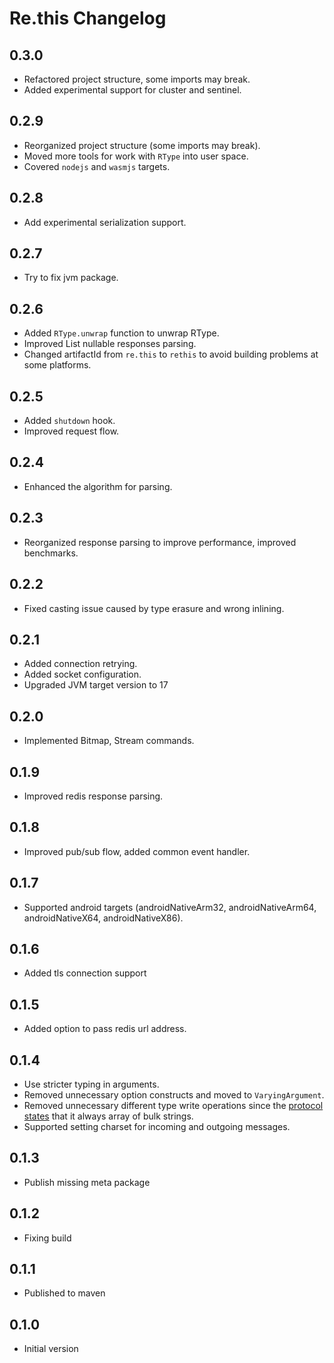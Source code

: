 # Re.this Changelog

## 0.3.0

* Refactored project structure, some imports may break.
* Added experimental support for cluster and sentinel.

## 0.2.9

* Reorganized project structure (some imports may break).
* Moved more tools for work with `RType` into user space.
* Covered `nodejs` and `wasmjs` targets.

## 0.2.8

* Add experimental serialization support.

## 0.2.7

* Try to fix jvm package.

## 0.2.6

* Added `RType.unwrap` function to unwrap RType.
* Improved List nullable responses parsing.
* Changed artifactId from `re.this` to `rethis` to avoid building problems at some platforms.

## 0.2.5

* Added `shutdown` hook.
* Improved request flow.

## 0.2.4

* Enhanced the algorithm for parsing.

## 0.2.3

* Reorganized response parsing to improve performance, improved benchmarks.

## 0.2.2

* Fixed casting issue caused by type erasure and wrong inlining.

## 0.2.1

* Added connection retrying.
* Added socket configuration.
* Upgraded JVM target version to 17

## 0.2.0

* Implemented Bitmap, Stream commands.

## 0.1.9

* Improved redis response parsing.

## 0.1.8

* Improved pub/sub flow, added common event handler.

## 0.1.7

* Supported android targets (androidNativeArm32, androidNativeArm64, androidNativeX64, androidNativeX86).

## 0.1.6

* Added tls connection support

## 0.1.5

* Added option to pass redis url address.

## 0.1.4

* Use stricter typing in arguments.
* Removed unnecessary option constructs and moved to `VaryingArgument`.
* Removed unnecessary different type write operations since
  the [protocol states](https://redis.io/docs/latest/develop/reference/protocol-spec/#resp-protocol-description)
  that it always array of bulk strings.
* Supported setting charset for incoming and outgoing messages.

## 0.1.3

* Publish missing meta package

## 0.1.2

* Fixing build

## 0.1.1

* Published to maven

## 0.1.0

* Initial version